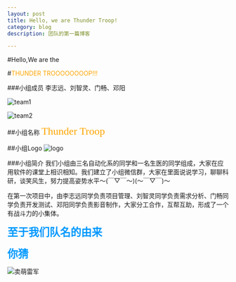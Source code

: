 ```yaml
---
layout: post
title: Hello, we are Thunder Troop!
category: blog
description: 团队的第一篇博客

---
```


#Hello,We are the

#<font color=orange>THUNDER TROOOOOOOOP!!!</font>


###小组成员
李志远、刘智灵、门畅、邓阳

![team1](http://oegmqf69m.bkt.clouddn.com/%E3%80%90%E5%B0%8F%E7%BB%84%E4%BB%8B%E7%BB%8D%E3%80%912.JPG)


![team2](http://oegmqf69m.bkt.clouddn.com/%E3%80%90%E5%B0%8F%E7%BB%84%E4%BB%8B%E7%BB%8D%E3%80%913.JPG)

##小组名称
<font color=orange size=5 face="黑体">Thunder Troop</font>

##小组Logo
![logo](http://oegmqf69m.bkt.clouddn.com/logo.png)



###小组简介
我们小组由三名自动化系的同学和一名生医的同学组成，大家在应用软件的课堂上相识相知。我们建立了小组微信群，大家在里面说说学习，聊聊科研，谈笑风生，努力提高姿势水平～(￣▽￣～)(～￣▽￣)～

在第一次项目中，由李志远同学负责项目管理、刘智灵同学负责需求分析、门畅同学负责开发测试、邓阳同学负责影音制作，大家分工合作，互帮互助，形成了一个有战斗力的小集体。

**<font color=#0099ff size=5 face="黑体">至于我们队名的由来</font>**

**<font color=#0099ff size=5 face="黑体">你猜</font>**

![卖萌雷军](http://oegmqf69m.bkt.clouddn.com/%E5%8D%96%E8%90%8C%E9%9B%B7%E5%86%9B.jpg)



